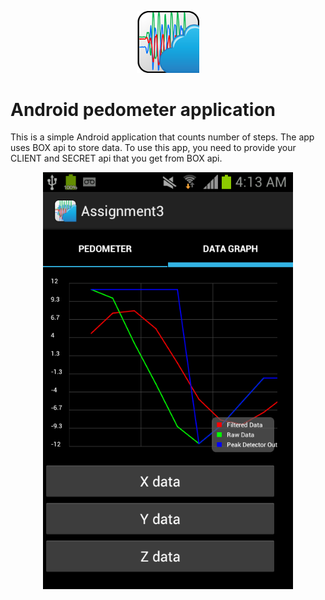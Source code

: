 
<p align="center"> 
    <img src="https://github.com/hossein1387/Pedometer/blob/master/report/Title.jpg" width="100">
</p>

# Android pedometer application

This is a simple Android application that counts number of steps. The app uses BOX api to store data. To use this app, you need to provide your CLIENT and SECRET api that you get from BOX api. 

<p align="center"> 
    <img src="https://github.com/hossein1387/Pedometer/blob/master/report/DATAGRAPH.jpg" width="400">
</p>
